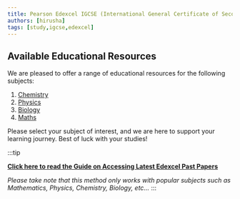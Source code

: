 ```yaml
---
title: Pearson Edexcel IGCSE (International General Certificate of Secondary Education) - Study Resources
authors: [hirusha]
tags: [study,igcse,edexcel]
---
```


## Available Educational Resources

We are pleased to offer a range of educational resources for the following subjects:

1. [Chemistry](https://hirusha.xyz/blog/study-edexcel-igcse-chemistry)
2. [Physics](https://hirusha.xyz/blog/study-edexcel-igcse-physics)
3. [Biology](https://hirusha.xyz/blog/study-edexcel-igcse-biology)
4. [Maths](https://hirusha.xyz/blog/study-edexcel-igcse-maths)

Please select your subject of interest, and we are here to support your learning journey. Best of luck with your studies!

:::tip

**[Click here to read the Guide on Accessing Latest Edexcel Past Papers](https://hirusha.xyz/blog/2023-04-03-acceess-latest-edexcel-past-papers)**

*Please take note that this method only works with popular subjects such as Mathematics, Physics, Chemistry, Biology, etc...*
:::


